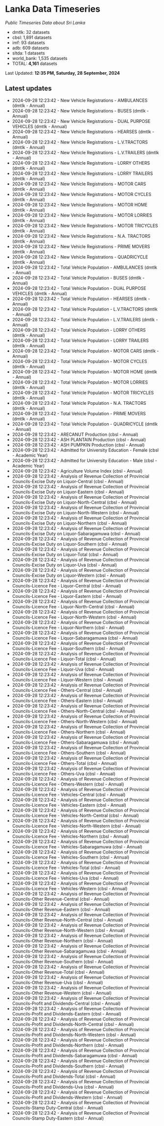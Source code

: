 # Lanka Data Timeseries
*Public Timeseries Data about Sri Lanka*

* dmtlk: 32 datasets
* cbsl: 1,891 datasets
* imf: 93 datasets
* adb: 609 datasets
* sltda: 1 datasets
* world_bank: 1,535 datasets
* TOTAL: **4,161** datasets

Last Updated: **12:35 PM, Saturday, 28 September, 2024**

## Latest updates

* 2024-09-28 12:23:42 - New Vehicle Registrations - AMBULANCES (dmtlk - Annual)
* 2024-09-28 12:23:42 - New Vehicle Registrations - BUSES (dmtlk - Annual)
* 2024-09-28 12:23:42 - New Vehicle Registrations - DUAL PURPOSE VEHICLES (dmtlk - Annual)
* 2024-09-28 12:23:42 - New Vehicle Registrations - HEARSES (dmtlk - Annual)
* 2024-09-28 12:23:42 - New Vehicle Registrations - L.V.TRACTORS (dmtlk - Annual)
* 2024-09-28 12:23:42 - New Vehicle Registrations - L.V.TRAILERS (dmtlk - Annual)
* 2024-09-28 12:23:42 - New Vehicle Registrations - LORRY OTHERS (dmtlk - Annual)
* 2024-09-28 12:23:42 - New Vehicle Registrations - LORRY TRAILERS (dmtlk - Annual)
* 2024-09-28 12:23:42 - New Vehicle Registrations - MOTOR CARS (dmtlk - Annual)
* 2024-09-28 12:23:42 - New Vehicle Registrations - MOTOR CYCLES (dmtlk - Annual)
* 2024-09-28 12:23:42 - New Vehicle Registrations - MOTOR HOME (dmtlk - Annual)
* 2024-09-28 12:23:42 - New Vehicle Registrations - MOTOR LORRIES (dmtlk - Annual)
* 2024-09-28 12:23:42 - New Vehicle Registrations - MOTOR TRICYCLES (dmtlk - Annual)
* 2024-09-28 12:23:42 - New Vehicle Registrations - N.A. TRACTORS (dmtlk - Annual)
* 2024-09-28 12:23:42 - New Vehicle Registrations - PRIME MOVERS (dmtlk - Annual)
* 2024-09-28 12:23:42 - New Vehicle Registrations - QUADRICYCLE (dmtlk - Annual)
* 2024-09-28 12:23:42 - Total Vehicle Population - AMBULANCES (dmtlk - Annual)
* 2024-09-28 12:23:42 - Total Vehicle Population - BUSES (dmtlk - Annual)
* 2024-09-28 12:23:42 - Total Vehicle Population - DUAL PURPOSE VEHICLES (dmtlk - Annual)
* 2024-09-28 12:23:42 - Total Vehicle Population - HEARSES (dmtlk - Annual)
* 2024-09-28 12:23:42 - Total Vehicle Population - L.V.TRACTORS (dmtlk - Annual)
* 2024-09-28 12:23:42 - Total Vehicle Population - L.V.TRAILERS (dmtlk - Annual)
* 2024-09-28 12:23:42 - Total Vehicle Population - LORRY OTHERS (dmtlk - Annual)
* 2024-09-28 12:23:42 - Total Vehicle Population - LORRY TRAILERS (dmtlk - Annual)
* 2024-09-28 12:23:42 - Total Vehicle Population - MOTOR CARS (dmtlk - Annual)
* 2024-09-28 12:23:42 - Total Vehicle Population - MOTOR CYCLES (dmtlk - Annual)
* 2024-09-28 12:23:42 - Total Vehicle Population - MOTOR HOME (dmtlk - Annual)
* 2024-09-28 12:23:42 - Total Vehicle Population - MOTOR LORRIES (dmtlk - Annual)
* 2024-09-28 12:23:42 - Total Vehicle Population - MOTOR TRICYCLES (dmtlk - Annual)
* 2024-09-28 12:23:42 - Total Vehicle Population - N.A. TRACTORS (dmtlk - Annual)
* 2024-09-28 12:23:42 - Total Vehicle Population - PRIME MOVERS (dmtlk - Annual)
* 2024-09-28 12:23:42 - Total Vehicle Population - QUADRICYCLE (dmtlk - Annual)
* 2024-09-28 12:23:42 - ARECANUT Production (cbsl - Annual)
* 2024-09-28 12:23:42 - ASH PLANTAIN Production (cbsl - Annual)
* 2024-09-28 12:23:42 - ASH PUMPKIN Production (cbsl - Annual)
* 2024-09-28 12:23:42 - Admitted for University Education - Female (cbsl - Academic Year)
* 2024-09-28 12:23:42 - Admitted for University Education - Male (cbsl - Academic Year)
* 2024-09-28 12:23:42 - Agriculture Volume Index (cbsl - Annual)
* 2024-09-28 12:23:42 - Analysis of Revenue Collection of Provincial Councils-Excise Duty on Liquor-Central (cbsl - Annual)
* 2024-09-28 12:23:42 - Analysis of Revenue Collection of Provincial Councils-Excise Duty on Liquor-Eastern (cbsl - Annual)
* 2024-09-28 12:23:42 - Analysis of Revenue Collection of Provincial Councils-Excise Duty on Liquor-North-Central (cbsl - Annual)
* 2024-09-28 12:23:42 - Analysis of Revenue Collection of Provincial Councils-Excise Duty on Liquor-North-Western (cbsl - Annual)
* 2024-09-28 12:23:42 - Analysis of Revenue Collection of Provincial Councils-Excise Duty on Liquor-Northern (cbsl - Annual)
* 2024-09-28 12:23:42 - Analysis of Revenue Collection of Provincial Councils-Excise Duty on Liquor-Sabaragamuwa (cbsl - Annual)
* 2024-09-28 12:23:42 - Analysis of Revenue Collection of Provincial Councils-Excise Duty on Liquor-Southern (cbsl - Annual)
* 2024-09-28 12:23:42 - Analysis of Revenue Collection of Provincial Councils-Excise Duty on Liquor-Total (cbsl - Annual)
* 2024-09-28 12:23:42 - Analysis of Revenue Collection of Provincial Councils-Excise Duty on Liquor-Uva (cbsl - Annual)
* 2024-09-28 12:23:42 - Analysis of Revenue Collection of Provincial Councils-Excise Duty on Liquor-Western (cbsl - Annual)
* 2024-09-28 12:23:42 - Analysis of Revenue Collection of Provincial Councils-Licence Fee - Liquor-Central (cbsl - Annual)
* 2024-09-28 12:23:42 - Analysis of Revenue Collection of Provincial Councils-Licence Fee - Liquor-Eastern (cbsl - Annual)
* 2024-09-28 12:23:42 - Analysis of Revenue Collection of Provincial Councils-Licence Fee - Liquor-North-Central (cbsl - Annual)
* 2024-09-28 12:23:42 - Analysis of Revenue Collection of Provincial Councils-Licence Fee - Liquor-North-Western (cbsl - Annual)
* 2024-09-28 12:23:42 - Analysis of Revenue Collection of Provincial Councils-Licence Fee - Liquor-Northern (cbsl - Annual)
* 2024-09-28 12:23:42 - Analysis of Revenue Collection of Provincial Councils-Licence Fee - Liquor-Sabaragamuwa (cbsl - Annual)
* 2024-09-28 12:23:42 - Analysis of Revenue Collection of Provincial Councils-Licence Fee - Liquor-Southern (cbsl - Annual)
* 2024-09-28 12:23:42 - Analysis of Revenue Collection of Provincial Councils-Licence Fee - Liquor-Total (cbsl - Annual)
* 2024-09-28 12:23:42 - Analysis of Revenue Collection of Provincial Councils-Licence Fee - Liquor-Uva (cbsl - Annual)
* 2024-09-28 12:23:42 - Analysis of Revenue Collection of Provincial Councils-Licence Fee - Liquor-Western (cbsl - Annual)
* 2024-09-28 12:23:42 - Analysis of Revenue Collection of Provincial Councils-Licence Fee - Others-Central (cbsl - Annual)
* 2024-09-28 12:23:42 - Analysis of Revenue Collection of Provincial Councils-Licence Fee - Others-Eastern (cbsl - Annual)
* 2024-09-28 12:23:42 - Analysis of Revenue Collection of Provincial Councils-Licence Fee - Others-North-Central (cbsl - Annual)
* 2024-09-28 12:23:42 - Analysis of Revenue Collection of Provincial Councils-Licence Fee - Others-North-Western (cbsl - Annual)
* 2024-09-28 12:23:42 - Analysis of Revenue Collection of Provincial Councils-Licence Fee - Others-Northern (cbsl - Annual)
* 2024-09-28 12:23:42 - Analysis of Revenue Collection of Provincial Councils-Licence Fee - Others-Sabaragamuwa (cbsl - Annual)
* 2024-09-28 12:23:42 - Analysis of Revenue Collection of Provincial Councils-Licence Fee - Others-Southern (cbsl - Annual)
* 2024-09-28 12:23:42 - Analysis of Revenue Collection of Provincial Councils-Licence Fee - Others-Total (cbsl - Annual)
* 2024-09-28 12:23:42 - Analysis of Revenue Collection of Provincial Councils-Licence Fee - Others-Uva (cbsl - Annual)
* 2024-09-28 12:23:42 - Analysis of Revenue Collection of Provincial Councils-Licence Fee - Others-Western (cbsl - Annual)
* 2024-09-28 12:23:42 - Analysis of Revenue Collection of Provincial Councils-Licence Fee - Vehicles-Central (cbsl - Annual)
* 2024-09-28 12:23:42 - Analysis of Revenue Collection of Provincial Councils-Licence Fee - Vehicles-Eastern (cbsl - Annual)
* 2024-09-28 12:23:42 - Analysis of Revenue Collection of Provincial Councils-Licence Fee - Vehicles-North-Central (cbsl - Annual)
* 2024-09-28 12:23:42 - Analysis of Revenue Collection of Provincial Councils-Licence Fee - Vehicles-North-Western (cbsl - Annual)
* 2024-09-28 12:23:42 - Analysis of Revenue Collection of Provincial Councils-Licence Fee - Vehicles-Northern (cbsl - Annual)
* 2024-09-28 12:23:42 - Analysis of Revenue Collection of Provincial Councils-Licence Fee - Vehicles-Sabaragamuwa (cbsl - Annual)
* 2024-09-28 12:23:42 - Analysis of Revenue Collection of Provincial Councils-Licence Fee - Vehicles-Southern (cbsl - Annual)
* 2024-09-28 12:23:42 - Analysis of Revenue Collection of Provincial Councils-Licence Fee - Vehicles-Total (cbsl - Annual)
* 2024-09-28 12:23:42 - Analysis of Revenue Collection of Provincial Councils-Licence Fee - Vehicles-Uva (cbsl - Annual)
* 2024-09-28 12:23:42 - Analysis of Revenue Collection of Provincial Councils-Licence Fee - Vehicles-Western (cbsl - Annual)
* 2024-09-28 12:23:42 - Analysis of Revenue Collection of Provincial Councils-Other Revenue-Central (cbsl - Annual)
* 2024-09-28 12:23:42 - Analysis of Revenue Collection of Provincial Councils-Other Revenue-Eastern (cbsl - Annual)
* 2024-09-28 12:23:42 - Analysis of Revenue Collection of Provincial Councils-Other Revenue-North-Central (cbsl - Annual)
* 2024-09-28 12:23:42 - Analysis of Revenue Collection of Provincial Councils-Other Revenue-North-Western (cbsl - Annual)
* 2024-09-28 12:23:42 - Analysis of Revenue Collection of Provincial Councils-Other Revenue-Northern (cbsl - Annual)
* 2024-09-28 12:23:42 - Analysis of Revenue Collection of Provincial Councils-Other Revenue-Sabaragamuwa (cbsl - Annual)
* 2024-09-28 12:23:42 - Analysis of Revenue Collection of Provincial Councils-Other Revenue-Southern (cbsl - Annual)
* 2024-09-28 12:23:42 - Analysis of Revenue Collection of Provincial Councils-Other Revenue-Total (cbsl - Annual)
* 2024-09-28 12:23:42 - Analysis of Revenue Collection of Provincial Councils-Other Revenue-Uva (cbsl - Annual)
* 2024-09-28 12:23:42 - Analysis of Revenue Collection of Provincial Councils-Other Revenue-Western (cbsl - Annual)
* 2024-09-28 12:23:42 - Analysis of Revenue Collection of Provincial Councils-Profit and Dividends-Central (cbsl - Annual)
* 2024-09-28 12:23:42 - Analysis of Revenue Collection of Provincial Councils-Profit and Dividends-Eastern (cbsl - Annual)
* 2024-09-28 12:23:42 - Analysis of Revenue Collection of Provincial Councils-Profit and Dividends-North-Central (cbsl - Annual)
* 2024-09-28 12:23:42 - Analysis of Revenue Collection of Provincial Councils-Profit and Dividends-North-Western (cbsl - Annual)
* 2024-09-28 12:23:42 - Analysis of Revenue Collection of Provincial Councils-Profit and Dividends-Northern (cbsl - Annual)
* 2024-09-28 12:23:42 - Analysis of Revenue Collection of Provincial Councils-Profit and Dividends-Sabaragamuwa (cbsl - Annual)
* 2024-09-28 12:23:42 - Analysis of Revenue Collection of Provincial Councils-Profit and Dividends-Southern (cbsl - Annual)
* 2024-09-28 12:23:42 - Analysis of Revenue Collection of Provincial Councils-Profit and Dividends-Total (cbsl - Annual)
* 2024-09-28 12:23:42 - Analysis of Revenue Collection of Provincial Councils-Profit and Dividends-Uva (cbsl - Annual)
* 2024-09-28 12:23:42 - Analysis of Revenue Collection of Provincial Councils-Profit and Dividends-Western (cbsl - Annual)
* 2024-09-28 12:23:42 - Analysis of Revenue Collection of Provincial Councils-Stamp Duty-Central (cbsl - Annual)
* 2024-09-28 12:23:42 - Analysis of Revenue Collection of Provincial Councils-Stamp Duty-Eastern (cbsl - Annual)